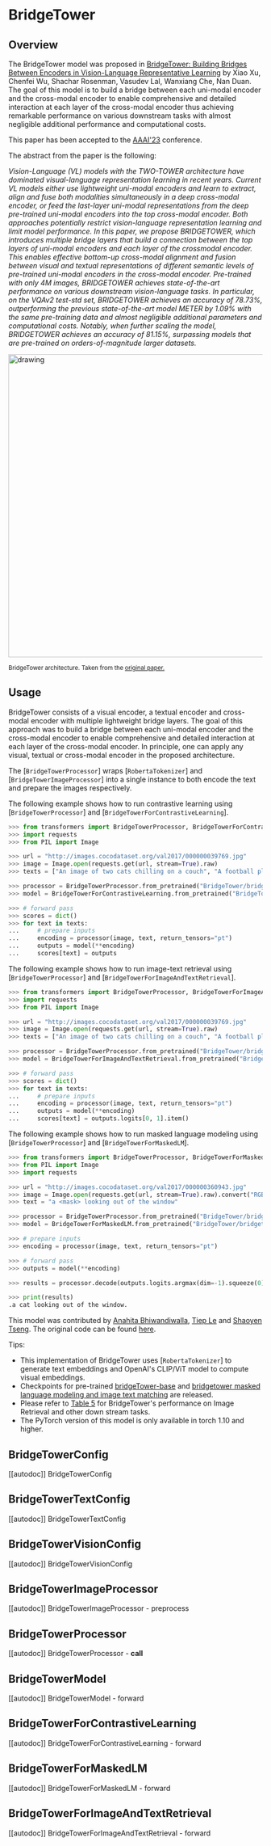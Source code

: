 <!--Copyright 2023 The Intel Labs Team Authors, The Microsoft Research Team Authors and HuggingFace Inc. team. All rights reserved.

Licensed under the Apache License, Version 2.0 (the "License"); you may not use this file except in compliance with
the License. You may obtain a copy of the License at

http://www.apache.org/licenses/LICENSE-2.0

Unless required by applicable law or agreed to in writing, software distributed under the License is distributed on
an "AS IS" BASIS, WITHOUT WARRANTIES OR CONDITIONS OF ANY KIND, either express or implied. See the License for the
specific language governing permissions and limitations under the License.

⚠️ Note that this file is in Markdown but contain specific syntax for our doc-builder (similar to MDX) that may not be
rendered properly in your Markdown viewer.

-->

# BridgeTower

## Overview

The BridgeTower model was proposed in [BridgeTower: Building Bridges Between Encoders in Vision-Language Representative Learning](https://arxiv.org/abs/2206.08657) by Xiao Xu, Chenfei Wu, Shachar Rosenman, Vasudev Lal, Wanxiang Che, Nan Duan. The goal of this model is to build a
bridge between each uni-modal encoder and the cross-modal encoder to enable comprehensive and detailed interaction at each layer of the cross-modal encoder thus achieving remarkable performance on various downstream tasks with almost negligible additional performance and computational costs.

This paper has been accepted to the [AAAI'23](https://aaai.org/Conferences/AAAI-23/) conference. 

The abstract from the paper is the following:

*Vision-Language (VL) models with the TWO-TOWER architecture have dominated visual-language representation learning in recent years.
Current VL models either use lightweight uni-modal encoders and learn to extract, align and fuse both modalities simultaneously in a deep cross-modal encoder, or feed the last-layer uni-modal representations from the deep pre-trained uni-modal encoders into the top cross-modal encoder.
Both approaches potentially restrict vision-language representation learning and limit model performance. In this paper, we propose BRIDGETOWER, which introduces multiple bridge layers that build a connection between the top layers of uni-modal encoders and each layer of the crossmodal encoder.
This enables effective bottom-up cross-modal alignment and fusion between visual and textual representations of different semantic levels of pre-trained uni-modal encoders in the cross-modal encoder. Pre-trained with only 4M images, BRIDGETOWER achieves state-of-the-art performance on various downstream vision-language tasks.
In particular, on the VQAv2 test-std set, BRIDGETOWER achieves an accuracy of 78.73%, outperforming the previous state-of-the-art model METER by 1.09% with the same pre-training data and almost negligible additional parameters and computational costs.
Notably, when further scaling the model, BRIDGETOWER achieves an accuracy of 81.15%, surpassing models that are pre-trained on orders-of-magnitude larger datasets.*

<img src="https://huggingface.co/datasets/huggingface/documentation-images/resolve/main/transformers/model_doc/bridgetower_architecture%20.jpg"
alt="drawing" width="600"/>

<small> BridgeTower architecture. Taken from the <a href="https://arxiv.org/abs/2206.08657">original paper.</a> </small>

## Usage

BridgeTower consists of a visual encoder, a textual encoder and cross-modal encoder with multiple lightweight bridge layers.
The goal of this approach was to build a bridge between each uni-modal encoder and the cross-modal encoder to enable comprehensive and detailed interaction at each layer of the cross-modal encoder.
In principle, one can apply any visual, textual or cross-modal encoder in the proposed architecture.

The [`BridgeTowerProcessor`] wraps [`RobertaTokenizer`] and [`BridgeTowerImageProcessor`] into a single instance to both
encode the text and prepare the images respectively.

The following example shows how to run contrastive learning using [`BridgeTowerProcessor`] and [`BridgeTowerForContrastiveLearning`].
```python
>>> from transformers import BridgeTowerProcessor, BridgeTowerForContrastiveLearning
>>> import requests
>>> from PIL import Image

>>> url = "http://images.cocodataset.org/val2017/000000039769.jpg"
>>> image = Image.open(requests.get(url, stream=True).raw)
>>> texts = ["An image of two cats chilling on a couch", "A football player scoring a goal"]

>>> processor = BridgeTowerProcessor.from_pretrained("BridgeTower/bridgetower-large-itm-mlm-itc")
>>> model = BridgeTowerForContrastiveLearning.from_pretrained("BridgeTower/bridgetower-large-itm-mlm-itc")

>>> # forward pass
>>> scores = dict()
>>> for text in texts:
...     # prepare inputs
...     encoding = processor(image, text, return_tensors="pt")
...     outputs = model(**encoding)
...     scores[text] = outputs
```

The following example shows how to run image-text retrieval using [`BridgeTowerProcessor`] and [`BridgeTowerForImageAndTextRetrieval`].
```python
>>> from transformers import BridgeTowerProcessor, BridgeTowerForImageAndTextRetrieval
>>> import requests
>>> from PIL import Image

>>> url = "http://images.cocodataset.org/val2017/000000039769.jpg"
>>> image = Image.open(requests.get(url, stream=True).raw)
>>> texts = ["An image of two cats chilling on a couch", "A football player scoring a goal"]

>>> processor = BridgeTowerProcessor.from_pretrained("BridgeTower/bridgetower-base-itm-mlm")
>>> model = BridgeTowerForImageAndTextRetrieval.from_pretrained("BridgeTower/bridgetower-base-itm-mlm")

>>> # forward pass
>>> scores = dict()
>>> for text in texts:
...     # prepare inputs
...     encoding = processor(image, text, return_tensors="pt")
...     outputs = model(**encoding)
...     scores[text] = outputs.logits[0, 1].item()
```

The following example shows how to run masked language modeling using [`BridgeTowerProcessor`] and [`BridgeTowerForMaskedLM`].

```python
>>> from transformers import BridgeTowerProcessor, BridgeTowerForMaskedLM
>>> from PIL import Image
>>> import requests

>>> url = "http://images.cocodataset.org/val2017/000000360943.jpg"
>>> image = Image.open(requests.get(url, stream=True).raw).convert("RGB")
>>> text = "a <mask> looking out of the window"

>>> processor = BridgeTowerProcessor.from_pretrained("BridgeTower/bridgetower-base-itm-mlm")
>>> model = BridgeTowerForMaskedLM.from_pretrained("BridgeTower/bridgetower-base-itm-mlm")

>>> # prepare inputs
>>> encoding = processor(image, text, return_tensors="pt")

>>> # forward pass
>>> outputs = model(**encoding)

>>> results = processor.decode(outputs.logits.argmax(dim=-1).squeeze(0).tolist())

>>> print(results)
.a cat looking out of the window.
```

This model was contributed by [Anahita Bhiwandiwalla](https://huggingface.co/anahita-b), [Tiep Le](https://huggingface.co/Tile) and [Shaoyen Tseng](https://huggingface.co/shaoyent). The original code can be found [here](https://github.com/microsoft/BridgeTower).


Tips:

- This implementation of BridgeTower uses [`RobertaTokenizer`] to generate text embeddings and OpenAI's CLIP/ViT model to compute visual embeddings.
- Checkpoints for pre-trained [bridgeTower-base](https://huggingface.co/BridgeTower/bridgetower-base) and [bridgetower masked language modeling and image text matching](https://huggingface.co/BridgeTower/bridgetower-base-itm-mlm) are released.
- Please refer to [Table 5](https://arxiv.org/pdf/2206.08657.pdf) for BridgeTower's performance on Image Retrieval and other down stream tasks.
- The PyTorch version of this model is only available in torch 1.10 and higher.


## BridgeTowerConfig

[[autodoc]] BridgeTowerConfig

## BridgeTowerTextConfig

[[autodoc]] BridgeTowerTextConfig

## BridgeTowerVisionConfig

[[autodoc]] BridgeTowerVisionConfig

## BridgeTowerImageProcessor

[[autodoc]] BridgeTowerImageProcessor
    - preprocess

## BridgeTowerProcessor

[[autodoc]] BridgeTowerProcessor
    - __call__

## BridgeTowerModel

[[autodoc]] BridgeTowerModel
    - forward

## BridgeTowerForContrastiveLearning

[[autodoc]] BridgeTowerForContrastiveLearning
    - forward

## BridgeTowerForMaskedLM

[[autodoc]] BridgeTowerForMaskedLM
    - forward

## BridgeTowerForImageAndTextRetrieval

[[autodoc]] BridgeTowerForImageAndTextRetrieval
    - forward

